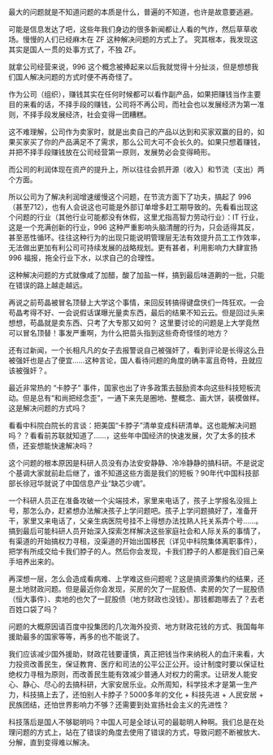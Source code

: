 <!-- 1608353640000 -->
<!-- 国内目前最大的问题是什么？ -->
<!-- 当不知道问题是什么的时候 的前言 -->
<!--  -->
<!-- Think -->

最大的问题就是不知道问题的本质是什么，普遍的不知道，也许是故意要逃避。

可能是信息发达了吧，这些年我们身边的很多新闻都让人看的气炸，然后草草收场。慢慢的人们已经麻木在 ZF 这种解决问题的方式上了。 究其根本，我发现这其实是国人一贯的处事方式了，不独 ZF。

就拿公司经营来说，996 这个概念被捧起来以后我就觉得十分扯淡，但是想想我们国人解决问题的方式时便不再奇怪了。

作为公司（组织），赚钱其实在任何时候都可以看作副产品，如果把赚钱当作主要目的来看的话，不择手段的赚钱，公司将不再公司，而社会也以发展经济为第一准则，不择手段发展经济，社会变得一团糟糕。

这不难理解，公司作为卖家时，就是出卖自己的产品以达到和买家双赢的目的，如果买家买了你的产品满足不了需求，那么公司大可不会长久的。如果只想着赚钱，并把不择手段赚钱放在公司经营第一原则，发展势必会变得畸形。

而公司的利润体现在资产的提升上，所以往往会抓开源（收入）和节流（支出）两个方面。

所以公司为了解决利润增速缓慢这个问题，在节流方面下了功夫，搞起了 996（甚至712），也有人会说这也可能是外部订单增多赶工期导致的。先看看出现这个问题的行业（其他行业可能都没有休假，这里尤指高智力劳动行业）：IT 行业，这是一个充满创新的行业，996 这种严重影响头脑清醒的行为，只会适得其反，甚至恶性循环。往往这种行为的出现只能说明管理层无法有效提升员工工作效率，无法做出更加有利公司可持续发展的战略规划。更有甚者，利用影响力大肆宣扬 996 福报，拖全行业下水，以求自己的合理性。

这种解决问题的方式就像咸了加醋，酸了加盐一样，搞到最后味道齁的一批，只能在错误的路上越走越远。

再说之前苟晶被冒名顶替上大学这个事情，来回反转搞得键盘侠们一阵狂欢。一会苟晶考得不好、一会说假话谋曝光量卖东西，最后的结果不知云云。但是回过头来想想，苟晶就是卖东西、只考了大专那又如何？ 这里要讨论的问题是上大学竟然可以冒名顶替！事发严重啊，为什么把苗头指到这些奇奇怪怪的地方？

还有过新闻，一个长相凡凡的女子去报警说自己被强奸了，看到评论是长得这么丑被强奸也是占了便宜……这种言论，国人看待问题的角度的确丰富且奇特，丑就应该被强奸？。

最近非常热的 “卡脖子” 事件，国家也出了许多政策去鼓励资本向这些科技短板流动。但是总有“和尚把经念歪”，一通下来先是圈地、整概念、画大饼，装模做样。这是解决问题的方式吗？

看看中科院白院长的言谈：把美国“卡脖子”清单变成科研清单。这也能解决问题吗？？看看前苏联就知道了……，这些年中国经济的快速发展，欠了太多的技术债，还妄想能快速解决吗？

这个问题的根本原因是科研人员没有办法安安静静、冷冷静静的搞科研。不是说定个基调大家就前赴后继了，谁不知道这些方面是我们的短板？90年代中国科技部部长徐冠华就说了中国信息产业“缺芯少魂”。

一个科研人员正在准备攻破一个尖端技术，家里来电话了，孩子上学报名没摇上号，那怎么办，赶紧想办法解决孩子上学问题吧。孩子上学问题搞好了，准备开干，家里又来电话了，父亲生病医院号挂不上得想办法找熟人托关系弄个号……。搞到最后可能科研人员开始深入探索怎样解决这些家庭社会和人际关系的事情了，有渠道的开始搞权力寻租，没渠道的开始出国移民（详见中科院集体离职事件），把学有所成交给卡我们脖子的人。然后你会发现，卡我们脖子的人都是我们自己亲手培养出来的。

再深想一层，怎么会造成看病难、上学难这些问题呢？这是搞资源集约的结果，还是土地财政问题。但是最近你会发现，买房的欠了一屁股债、卖房的欠了一屁股债（恒大事件）、卖地的也欠了一屁股债（地方财政也没钱）。那钱都跑哪去了？去老百姓口袋了吗？

问题的大概原因请百度中投集团的几次海外投资、地方财政花钱的方式、我国每年援助最多的国家等等，再多的也不能说了。

我们应该减少国外援助，财政花钱要谨慎，真正把钱当作来纳税人的血汗来看，大力投资改善民生，保证教育、医疗和司法的公平公正公开。设计制度时要以保证杜绝权力寻租为原则，而改善民生能有效减少普通人对权力的需求。让研发人能安心、静心、尽心的去搞科研，大家安居乐业。众所周知，科学技术才是第一生产力，科技搞上去了，还怕别人卡脖子？5000多年的文化 + 科技先进 + 人民安居 + 民族团结，还怕世界影响力不够？还需要到处宣扬社会主义的先进性？

科技落后是国人不够聪明吗？中国人可是全球认可的最聪明人种啊。我们总是在处理问题的方式上，站在了错误的角度去使用了错误的方式，导致问题不断被放大、分解，直到变得难以解决。